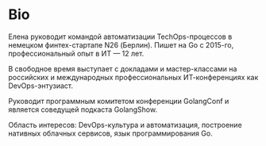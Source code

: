 # Bio

Елена руководит командой автоматизации TechOps-процессов в немецком финтех-стартапе N26 (Берлин). Пишет на Go с 2015-го, профессиональный опыт в ИТ — 12 лет.

В свободное время выступает с докладами и мастер-классами на российских и международных профессиональных ИТ-конференциях как  DevOps-энтузиаст.

Руководит программным комитетом конференции GolangConf и является соведущей подкаста GolangShow.

Область интересов: DevOps-культура и автоматизация, построение нативных облачных сервисов, язык программирования Go.
